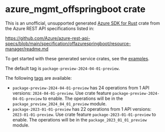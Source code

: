 # azure_mgmt_offspringboot crate

This is an unofficial, unsupported generated [Azure SDK for Rust](https://github.com/Azure/azure-sdk-for-rust/tree/legacy) crate from the Azure REST API specifications listed in:

https://github.com/Azure/azure-rest-api-specs/blob/main/specification/offazurespringboot/resource-manager/readme.md

To get started with these generated service crates, see the [examples](https://github.com/Azure/azure-sdk-for-rust/blob/legacy/services/README.md#examples).

The default tag is `package-preview-2024-04-01-preview`.

The following [tags](https://github.com/Azure/azure-sdk-for-rust/blob/legacy/services/tags.md) are available:

- `package-preview-2024-04-01-preview` has 24 operations from 1 API versions: `2024-04-01-preview`. Use crate feature `package-preview-2024-04-01-preview` to enable. The operations will be in the `package_preview_2024_04_01_preview` module.
- `package-2023-01-01-preview` has 22 operations from 1 API versions: `2023-01-01-preview`. Use crate feature `package-2023-01-01-preview` to enable. The operations will be in the `package_2023_01_01_preview` module.